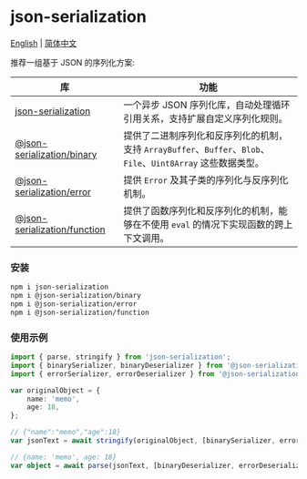 # json-serialization

[English](https://github.com/memo-cn/json-serialization/blob/main/README.md) | [简体中文](https://github.com/memo-cn/json-serialization/blob/main/README.zh-CN.md)

推荐一组基于 JSON 的序列化方案:

| 库                                                                                                                        | 功能                                                                                                          |
| ------------------------------------------------------------------------------------------------------------------------- | ------------------------------------------------------------------------------------------------------------- |
| [json-serialization](https://github.com/memo-cn/json-serialization/blob/main/packages/json/README.zh-CN.md)               | 一个异步 JSON 序列化库，自动处理循环引用关系，支持扩展自定义序列化规则。                                      |
| [@json-serialization/binary](https://github.com/memo-cn/json-serialization/blob/main/packages/binary/README.zh-CN.md)     | 提供了二进制序列化和反序列化的机制，支持 `ArrayBuffer`、`Buffer`、`Blob`、`File`、`Uint8Array` 这些数据类型。 |
| [@json-serialization/error](https://github.com/memo-cn/json-serialization/blob/main/packages/error/README.zh-CN.md)       | 提供 `Error` 及其子类的序列化与反序列化机制。                                                                 |
| [@json-serialization/function](https://github.com/memo-cn/json-serialization/blob/main/packages/function/README.zh-CN.md) | 提供了函数序列化和反序列化的机制，能够在不使用 `eval` 的情况下实现函数的跨上下文调用。                        |

### 安装

```bash
npm i json-serialization
npm i @json-serialization/binary
npm i @json-serialization/error
npm i @json-serialization/function
```

### 使用示例

```ts
import { parse, stringify } from 'json-serialization';
import { binarySerializer, binaryDeserializer } from '@json-serialization/binary';
import { errorSerializer, errorDeserializer } from '@json-serialization/error';

var originalObject = {
    name: 'memo',
    age: 18,
};

// {"name":"memo","age":18}
var jsonText = await stringify(originalObject, [binarySerializer, errorSerializer]);

// {name: 'memo', age: 18}
var object = await parse(jsonText, [binaryDeserializer, errorDeserializer]);
```
